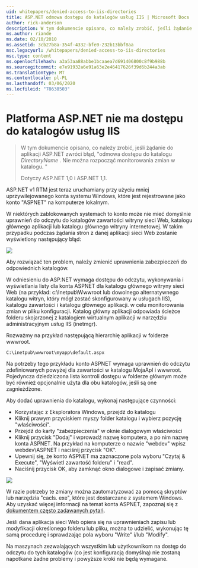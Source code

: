 ```yaml
---
uid: whitepapers/denied-access-to-iis-directories
title: ASP.NET odmowa dostępu do katalogów usług IIS | Microsoft Docs
author: rick-anderson
description: W tym dokumencie opisano, co należy zrobić, jeśli żądanie do aplikacji ASP.NET zwróci błąd, "odmowa dostępu do katalogu DirectoryName. Nie powiodło się...
ms.author: riande
ms.date: 02/10/2010
ms.assetid: 3cb27b8a-354f-4332-bfe0-232b13bbf8aa
msc.legacyurl: /whitepapers/denied-access-to-iis-directories
msc.type: content
ms.openlocfilehash: a3a53aa88abbe1bcaaea7d691406800c8f9b988b
ms.sourcegitcommit: e7e91932a6e91a63e2e46417626f39d6b244a3ab
ms.translationtype: MT
ms.contentlocale: pl-PL
ms.lasthandoff: 03/06/2020
ms.locfileid: "78638503"
---
```

# <a name="aspnet-denied-access-to-iis-directories"></a>Platforma ASP.NET nie ma dostępu do katalogów usług IIS

> W tym dokumencie opisano, co należy zrobić, jeśli żądanie do aplikacji ASP.NET zwróci błąd, "odmowa dostępu do katalogu *DirectoryName* . Nie można rozpocząć monitorowania zmian w katalogu. "
> 
> Dotyczy ASP.NET 1,0 i ASP.NET 1,1.

ASP.NET v1 RTM jest teraz uruchamiany przy użyciu mniej uprzywilejowanego konta systemu Windows, które jest rejestrowane jako konto "ASPNET" na komputerze lokalnym.

W niektórych zablokowanych systemach to konto może nie mieć domyślnie uprawnień do odczytu do katalogów zawartości witryny sieci Web, katalogu głównego aplikacji lub katalogu głównego witryny internetowej. W takim przypadku podczas żądania stron z danej aplikacji sieci Web zostanie wyświetlony następujący błąd:

![](denied-access-to-iis-directories/_static/image1.jpg)

Aby rozwiązać ten problem, należy zmienić uprawnienia zabezpieczeń do odpowiednich katalogów.

W odniesieniu do ASP.NET wymaga dostępu do odczytu, wykonywania i wyświetlania listy dla konta ASPNET dla katalogu głównego witryny sieci Web (na przykład: c:\Inetpub\Wwwroot lub dowolnego alternatywnego katalogu witryn, który mógł zostać skonfigurowany w usługach IIS), katalogu zawartości i katalogu głównego aplikacji. w celu monitorowania zmian w pliku konfiguracji. Katalog główny aplikacji odpowiada ścieżce folderu skojarzonej z katalogiem wirtualnym aplikacji w narzędziu administracyjnym usług IIS (inetmgr).

Rozważmy na przykład następującą hierarchię aplikacji w folderze wwwroot.

`C:\inetpub\wwwroot\myapp\default.aspx`

Na potrzeby tego przykładu konto ASPNET wymaga uprawnień do odczytu zdefiniowanych powyżej dla zawartości w katalogu MojaApl i wwwroot. Pojedyncza dziedziczona lista kontroli dostępu w folderze głównym może być również opcjonalnie użyta dla obu katalogów, jeśli są one zagnieżdżone.

Aby dodać uprawnienia do katalogu, wykonaj następujące czynności:

- Korzystając z Eksploratora Windows, przejdź do katalogu
- Kliknij prawym przyciskiem myszy folder katalogu i wybierz pozycję "właściwości".
- Przejdź do karty "zabezpieczenia" w oknie dialogowym właściwości
- Kliknij przycisk "Dodaj" i wprowadź nazwę komputera, a po nim nazwę konta ASPNET. Na przykład na komputerze o nazwie "webdev" wpisz webdev\ASPNET i naciśnij przycisk "OK".
- Upewnij się, że konto ASPNET ma zaznaczone pola wyboru "Czytaj &amp; Execute", "Wyświetl zawartość folderu" i "read".
- Naciśnij przycisk OK, aby zamknąć okno dialogowe i zapisać zmiany.

![](denied-access-to-iis-directories/_static/image2.jpg)

W razie potrzeby te zmiany można zautomatyzować za pomocą skryptów lub narzędzia "cacls. exe", które jest dostarczane z systemem Windows. Aby uzyskać więcej informacji na temat konta ASPNET, zapoznaj się z [dokumentem często zadawanych pytań](https://go.microsoft.com/fwlink/?LinkId=5828).

Jeśli dana aplikacja sieci Web opiera się na uprawnieniach zapisu lub modyfikacji określonego folderu lub pliku, można to udzielić, wykonując tę samą procedurę i sprawdzając pola wyboru "Write" i/lub "Modify".

Na maszynach zezwalających wszystkim lub użytkownikom na dostęp do odczytu do tych katalogów (co jest konfiguracją domyślną) nie zostaną napotkane żadne problemy i powyższe kroki nie będą wymagane.
